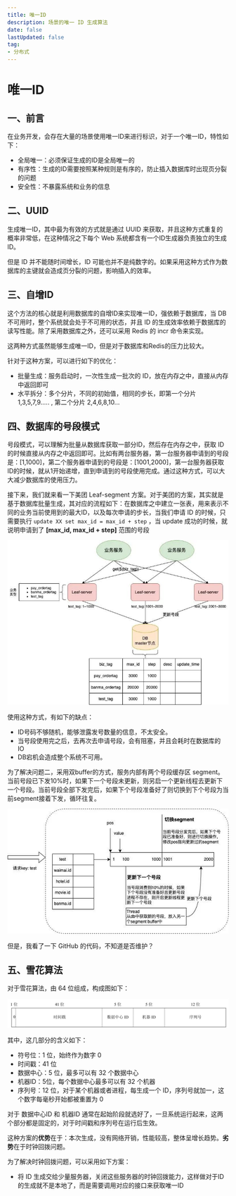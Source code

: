 ```yaml
---
title: 唯一ID
description: 场景的唯一 ID 生成算法
date: false
lastUpdated: false
tag:
- 分布式
---
```


# 唯一ID

## 一、前言

在业务开发，会存在大量的场景使用唯一ID来进行标识，对于一个唯一ID，特性如下：

- 全局唯一：必须保证生成的ID是全局唯一的
- 有序性：生成的ID需要按照某种规则是有序的，防止插入数据库时出现页分裂的问题
- 安全性：不暴露系统和业务的信息

## 二、UUID

生成唯一ID，其中最为有效的方式就是通过 UUID 来获取，并且这种方式重复的概率非常低，在这种情况之下每个 Web 系统都含有一个ID生成器负责独立的生成ID。

但是 ID 并不能随时间增长，ID 可能也并不是纯数字的。如果采用这种方式作为数据库的主键就会造成页分裂的问题，影响插入的效率。

## 三、自增ID

这个方法的核心就是利用数据库的自增ID来实现唯一ID，强依赖于数据库，当 DB 不可用时，整个系统就会处于不可用的状态，并且 ID 的生成效率依赖于数据库的读写性能。除了采用数据库之外，还可以采用 Redis 的 incr 命令来实现。

这两种方式虽然能够生成唯一ID，但是对于数据库和Redis的压力比较大。

针对于这种方案，可以进行如下的优化：

- 批量生成：服务启动时，一次性生成一批次的 ID，放在内存之中，直接从内存中返回即可
- 水平拆分：多个分片，不同的初始值，相同的步长，即第一个分片 1,3,5,7,9..... , 第二个分片 2,4,6,8,10...

## 四、数据库的号段模式

号段模式，可以理解为批量从数据库获取一部分ID，然后存在内存之中，获取 ID 的时候直接从内存之中返回即可。比如有两台服务器，第一台服务器申请到的号段是：[1,1000]，第二个服务器申请到的号段是：[1001,2000]，第一台服务器获取ID的时候，就从1开始递增，直到申请到的号段使用完成。通过这种方式，可以大大减少数据库的使用压力。

接下来，我们就来看一下美团 Leaf-segment 方案。对于美团的方案，其实就是基于数据库批量生成，其对应的流程如下：在数据库之中建立一张表，用来表示不同的业务当前使用到的最大ID，以及每次申请的步长，当我们申请 ID 的时候，只需要执行 `update XX set max_id = max_id + step` ，当 update 成功的时候，就说明申请到了 **[max_id, max_id + step]** 范围的号段

![](asserts/image_20250224205358.jpg)

使用这种方式，有如下的缺点：

- ID号码不够随机，能够泄露发号数量的信息，不太安全。
- 当号段使用完之后，去再次去申请号段，会有阻塞，并且会耗时在数据库的 IO
- DB宕机会造成整个系统不可用。

为了解决问题二，采用双buffer的方式，服务内部有两个号段缓存区 segment。当前号段已下发10%时，如果下一个号段未更新，则另启一个更新线程去更新下一个号段。当前号段全部下发完后，如果下个号段准备好了则切换到下个号段为当前segment接着下发，循环往复。

![](asserts/image_20250224205359.jpg)

但是，我看了一下 GitHub 的代码，不知道是否维护？

## 五、雪花算法

对于雪花算法，由 64 位组成，构成图如下：

![image-20250223231538742](asserts/image-20250223231538742.png)

其中，这几部分的含义如下：

- 符号位：1 位，始终作为数字 0
- 时间戳：41 位
- 数据中心：5 位，最多可以有 32 个数据中心
- 机器ID：5位，每个数据中心最多可以有 32 个机器
- 序列号：12 位，对于某个机器或者进程，每生成一个 ID，序列号就加一，这个数字每毫秒开始都被重置为 0

对于 数据中心ID 和 机器ID 通常在起始阶段就选好了，一旦系统运行起来，这两个部分都是固定的，对于时间戳和序列号在运行后生效。

这种方案的**优势**在于：本次生成，没有网络开销，性能较高，整体呈增长趋势。**劣势**在于时钟回拨问题。

为了解决时钟回拨问题，可以采用如下方案：

- 将 ID 生成交给少量服务器，关闭这些服务器的时钟回拨能力，这样做对于ID的生成就不是本地了，而是需要调用对应的接口来获取唯一ID